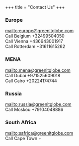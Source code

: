 +++
title = "Contact Us"
+++

### Europe

<mailto:europe@greenitglobe.com>  
Call Belgium +32499504050  
Call Vienna +436643001917  
Call Rotterdam +31611615262  


### MENA

<mailto:mena@greenitglobe.com>  
Call Dubai +971525609018  
Call Cairo +20224174744  


### Russia

<mailto:russia@greenitglobe.com>  
Call Moskou +79104048886  


### South Africa

<mailto:safrica@greenitglobe.com>  
Call Cape Town +